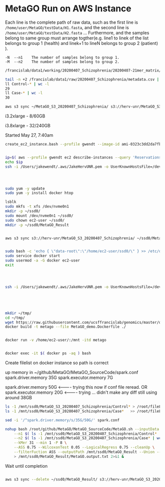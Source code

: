 
#	MetaGO Run on AWS Instance

Each line is the complete path of raw data, such as the first line is `/home/user/MetaGO/testData/H1.fasta`, and the second line is `/home/user/MetaGO/testData/H2.fasta` ... Furthermore, and the samples belong to same group must arrange togther(e.g. line1 to linek of the list belongs to group 1 (health) and linek+1 to lineN belongs to group 2 (patient) ).

```
-N	--n1	The number of samples belong to group 1.
-M	--n2	The number of samples belong to group 2.
```




```BASH
/francislab/data1/working/20200407_Schizophrenia/20200407-21mer_matrix/trimmed/length/SD60.hg38.bowtie2-e2e.unmapped.fasta.gz

tail -n +2 /francislab/data1/raw/20200407_Schizophrenia/metadata.csv | awk -F, '{print "ln -s /francislab/data1/working/20200407_Schizophrenia/20200407-21mer_matrix/trimmed/length/"$1".hg38.bowtie2-e2e.unmapped.fasta.gz ./"$2"-"$1"-unmapped.fasta.gz"}' | bash
ll Control-* | wc -l
29
ll Case-* | wc -l
30

aws s3 sync ~/MetaGO_S3_20200407_Schizophrenia/ s3://herv-unr/MetaGO_S3_20200407_Schizophrenia/
```


i3.2xlarge - 8/60GB

i3.8xlarge - 32/240GB


Started May 27, 7:40am

```BASH
create_ec2_instance.bash --profile gwendt --image-id ami-0323c3dd2da7fb37d --instance-type i3.2xlarge --key-name ~/.aws/JakeHervUNR.pem --NOT-DRY-RUN


ip=$( aws --profile gwendt ec2 describe-instances --query 'Reservations[0].Instances[0].PublicIpAddress' --instance-ids i-035cd8d50cb395c2c | tr -d '"' )
echo $ip
ssh -i /Users/jakewendt/.aws/JakeHervUNR.pem -o UserKnownHostsFile=/dev/null -o StrictHostKeyChecking=no ec2-user@$ip




sudo yum -y update
sudo yum -y install docker htop

lsblk
sudo mkfs -t xfs /dev/nvme0n1
mkdir -p ~/ssd0/
sudo mount /dev/nvme0n1 ~/ssd0/
sudo chown ec2-user ~/ssd0/
mkdir -p ~/ssd0/MetaGO_Result


aws s3 sync s3://herv-unr/MetaGO_S3_20200407_Schizophrenia/ ~/ssd0/MetaGO_S3_20200407_Schizophrenia/ 


sudo bash -c 'echo { \"data-root\":\"/home/ec2-user/ssd0/\" } >> /etc/docker/daemon.json'
sudo service docker start
sudo usermod -a -G docker ec2-user
exit




ssh -i /Users/jakewendt/.aws/JakeHervUNR.pem -o UserKnownHostsFile=/dev/null -o StrictHostKeyChecking=no ec2-user@$ip





mkdir ~/tmp/
cd ~/tmp/
wget https://raw.githubusercontent.com/ucsffrancislab/genomics/master/docker/MetaGO_demo.Dockerfile
docker build -t metago --file MetaGO_demo.Dockerfile ./


docker run -v /home/ec2-user/:/mnt -itd metago


docker exec -it $( docker ps -aq ) bash


```

Create filelist on docker instance so path is correct


up memory in ~/github/MetaGO/MetaGO_SourceCode/spark.conf 
spark.driver.memory	35G
spark.executor.memory   7G

spark.driver.memory	50G   <---- trying this now if conf file reread.
OR
spark.executor.memory   20G		<---- trying ... didn't make any diff still using around 38GB






```BASH
ls -1 /mnt/ssd0/MetaGO_S3_20200407_Schizophrenia/Control* > /root/fileList.txt
ls -1 /mnt/ssd0/MetaGO_S3_20200407_Schizophrenia/Case*   >> /root/fileList.txt

sed -i '/^spark.driver.memory/s/35G/50G/' spark.conf 

nohup bash /root/github/MetaGO/MetaGO_SourceCode/MetaGO.sh --inputData RAW --fileList /root/fileList.txt \
	--n1 $( ls -1 /mnt/ssd0/MetaGO_S3_20200407_Schizophrenia/Control* | wc -l ) \
	--n2 $( ls -1 /mnt/ssd0/MetaGO_S3_20200407_Schizophrenia/Case* | wc -l ) \
	--kMer 31 --min 1 -P 8 \
	--ASS 0.75 --WilcoxonTest 0.05 --LogicalRegress 0.75 --cleanUp \
	--filterFuction ASS --outputPath /mnt/ssd0/MetaGO_Result --Union --sparse \
	> /mnt/ssd0/MetaGO_Result/MetaGO.output.txt 2>&1 &
```

Wait until completion



```BASH

aws s3 sync --delete ~/ssd0/MetaGO_Result/ s3://herv-unr/MetaGO_S3_20200407_Schizophrenia-MetaGO_Results_k31.$( date "+%Y%m%d" )

```

